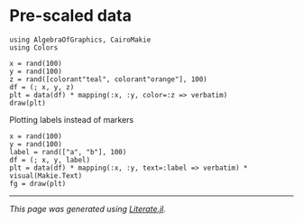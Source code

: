# Pre-scaled data

````@example prescaled_data
using AlgebraOfGraphics, CairoMakie
using Colors

x = rand(100)
y = rand(100)
z = rand([colorant"teal", colorant"orange"], 100)
df = (; x, y, z)
plt = data(df) * mapping(:x, :y, color=:z => verbatim)
draw(plt)
````

Plotting labels instead of markers

````@example prescaled_data
x = rand(100)
y = rand(100)
label = rand(["a", "b"], 100)
df = (; x, y, label)
plt = data(df) * mapping(:x, :y, text=:label => verbatim) * visual(Makie.Text)
fg = draw(plt)
````

---

*This page was generated using [Literate.jl](https://github.com/fredrikekre/Literate.jl).*

